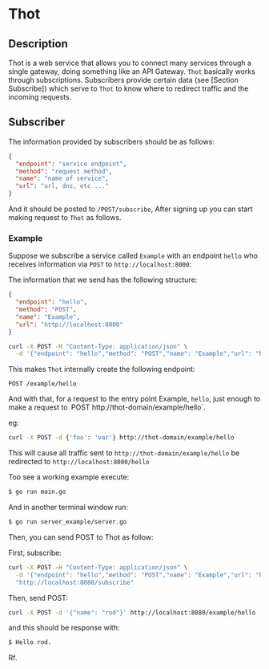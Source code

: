 # Thot
## Description
Thot is a web service that allows you to connect many services through a single gateway, doing something like an API Gateway. `Thot` basically works through subscriptions. Subscribers provide certain data (see [Section Subscribe]) which serve to `Thot` to know where to redirect traffic and the incoming requests.

## Subscriber
The information provided by subscribers should be as follows:
```json
{
  "endpoint": "service endpoint",
  "method": "request method",
  "name": "name of service",
  "url": "url, dns, etc ..."
}
```
And it should be posted to `/POST/subscribe`, After signing up you can start making request to `Thot` as follows.

### Example
Suppose we subscribe a service called `Example` with an endpoint `hello` who receives information via `POST` to `http://localhost:8000`:

The information that we send has the following structure:
```json
{
  "endpoint": "hello",
  "method": "POST",
  "name": "Example",
  "url": "http://localhost:8000"
}
```

```sh
curl -X POST -H "Content-Type: application/json" \
  -d '{"endpoint": "hello","method": "POST","name": "Example","url": "http://localhost:8000"}' "http://thot-domain/subscribe"
```

This makes `Thot` internally create the following endpoint:

`POST /example/hello`

And with that, for a request to the entry point Example, `hello`, just enough to make a request to` `POST http://thot-domain/example/hello`.

eg:
```sh
curl -X POST -d {'foo': 'var'} http://thot-domain/example/hello
```

This will cause all traffic sent to `http://thot-domain/example/hello` be redirected to `http://localhost:8000/hello`


Too see a working example execute:
```sh
$ go run main.go
```

And in another terminal window run:
```sh
$ go run server_example/server.go
```

Then, you can send POST to Thot as follow:

First, subscribe:
```sh
curl -X POST -H "Content-Type: application/json" \
  -d '{"endpoint": "hello","method": "POST","name": "Example","url": "http://localhost:8000"}' \ 
  "http://localhost:8080/subscribe"
```

Then, send POST:
```sh
curl -X POST -d '{"name": "rod"}' http://localhost:8080/example/hello
```

and this should be response with:
```sh
$ Hello rod.
```
Rf.
